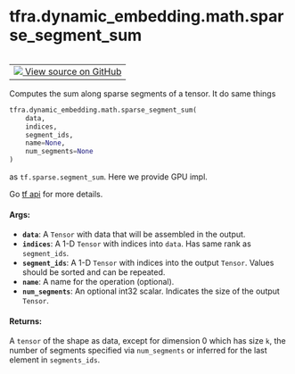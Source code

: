 <div itemscope itemtype="http://developers.google.com/ReferenceObject">
<meta itemprop="name" content="tfra.dynamic_embedding.math.sparse_segment_sum" />
<meta itemprop="path" content="Stable" />
</div>

# tfra.dynamic_embedding.math.sparse_segment_sum

<!-- Insert buttons and diff -->

<table class="tfo-notebook-buttons tfo-api" align="left">

<td>
  <a target="_blank" href="https://github.com/tensorflow/recommenders-addons/tree/master/tensorflow_recommenders_addons/dynamic_embedding/python/ops/math_ops.py">
    <img src="https://www.tensorflow.org/images/GitHub-Mark-32px.png" />
    View source on GitHub
  </a>
</td></table>



Computes the sum along sparse segments of a tensor. It do same things

``` python
tfra.dynamic_embedding.math.sparse_segment_sum(
    data,
    indices,
    segment_ids,
    name=None,
    num_segments=None
)
```



<!-- Placeholder for "Used in" -->
as `tf.sparse.segment_sum`. Here we provide GPU impl.

Go [tf api](https://www.tensorflow.org/api_docs/python/tf/sparse/segment_sum)
for more details.

#### Args:


* <b>`data`</b>: A `Tensor` with data that will be assembled in the output.
* <b>`indices`</b>: A 1-D `Tensor` with indices into `data`. Has same rank as
  `segment_ids`.
* <b>`segment_ids`</b>: A 1-D `Tensor` with indices into the output `Tensor`. Values
  should be sorted and can be repeated.
* <b>`name`</b>: A name for the operation (optional).
* <b>`num_segments`</b>: An optional int32 scalar. Indicates the size of the output
  `Tensor`.


#### Returns:

A `tensor` of the shape as data, except for dimension 0 which
has size `k`, the number of segments specified via `num_segments` or
inferred for the last element in `segments_ids`.
